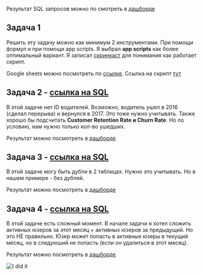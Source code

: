Результат SQL запросов можно по смотреть в [дашборде](https://lookerstudio.google.com/reporting/c32e6516-75cd-4557-9c49-d0f0ea5b66e5/page/B6o9D/edit) 
## Задача 1
Решить эту задачу можно как минимум 2 инструментами. При помощи формул  и при помощи app scripts. Я выбрал **app scripts** как более оптимальный вариант. Я записал [скринкаст](https://drive.google.com/file/d/11wwc7UXBrXXB6ZEAIQ37-gTJWRAuV4iG/view?usp=sharing) для понимания как работает скрипт. 

Google sheets можно посмотреть по [ссылке](https://docs.google.com/spreadsheets/d/1_J28CQ7BcvEbQI9lM0HxrmDsTNBDWIoyNil3ueKOYEE/edit?gid=636872463#gid=636872463).
Ссылка на скрипт [тут](https://github.com/PavelRawel/sql_test/blob/main/gsheat_app_script_update_date%D1%8E.js)

## Задача 2  - [ссылка на SQL](https://github.com/PavelRawel/sql_test/blob/main/sql/task_2)
В этой задаче нет ID водителей. Возможно, водитель ушел в 2016 (сделал перерыва) и вернулся в 2017. Это тоже нужно учитывать.
Также хорошо бы подсчитать **Сustomer Retention Rate и Churn Rate**. Но по условию, нам нужно только кол-во ушедших.

Результат можно посмотреть в [дашборде](https://lookerstudio.google.com/reporting/c32e6516-75cd-4557-9c49-d0f0ea5b66e5/page/B6o9D/edit)

## Задача 3 - [ссылка на SQL](https://github.com/PavelRawel/sql_test/blob/main/sql/task_3)

В этой задаче могу быть дубли в 2 таблицах. Нужно это учитывать. Но в нашем примере - без дублей.

Результат можно посмотреть в [дашборде](https://lookerstudio.google.com/reporting/c32e6516-75cd-4557-9c49-d0f0ea5b66e5/page/B6o9D/edit)


## Задача 4 - [ссылка на SQL](https://github.com/PavelRawel/sql_test/blob/main/sql/task_4)
В этой задаче есть сложный момент. В начале задачи я хотел сложить активных юзеров за этот месяц + активных юзеров за предыдущий. Но это НЕ правильно. Юзер может попасть в активные юзеры в текущий месяц, но в следуюший не попасть (если он удалиться в этот месяц).


Результат можно посмотреть в [дашборде](https://lookerstudio.google.com/reporting/c32e6516-75cd-4557-9c49-d0f0ea5b66e5/page/B6o9D/edit)

![I did it]([/images/picture.jpg](https://github.com/PavelRawel/sql_test/blob/main/1.jpg))









